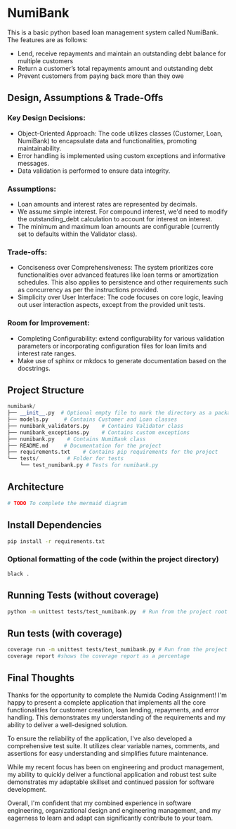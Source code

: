 # NumiBank

This is a basic python based loan management system called NumiBank. The features are as follows:

* Lend, receive repayments and maintain an outstanding debt balance for multiple
customers
* Return a customer’s total repayments amount and outstanding debt
* Prevent customers from paying back more than they owe

## Design, Assumptions & Trade-Offs

### Key Design Decisions:
* Object-Oriented Approach: The code utilizes classes (Customer, Loan, NumiBank) to encapsulate data and functionalities, promoting maintainability.
* Error handling is implemented using custom exceptions and informative messages.
* Data validation is performed to ensure data integrity.

### Assumptions:
* Loan amounts and interest rates are represented by decimals.
* We assume simple interest. For compound interest, we'd need to modify the outstanding_debt calculation to account for interest on interest.
* The minimum and maximum loan amounts are configurable (currently set to defaults within the Validator class).

### Trade-offs:
* Conciseness over Comprehensiveness: The system prioritizes core functionalities over advanced features like loan terms or amortization schedules. This also applies to persistence and other requirements such as concurrency as per the instructions provided.
* Simplicity over User Interface: The code focuses on core logic, leaving out user interaction aspects, except from the provided unit tests.


### Room for Improvement:
* Completing Configurability: extend configurability for various validation parameters or incorporating configuration files for loan limits and interest rate ranges.
* Make use of sphinx or mkdocs to generate documentation based on the docstrings. 

## Project Structure


```python
numibank/
├── __init__.py  # Optional empty file to mark the directory as a package
├── models.py     # Contains Customer and Loan classes
├── numibank_validators.py    # Contains Validator class
├── numibank_exceptions.py    # Contains custom exceptions
├── numibank.py    # Contains NumiBank class
├── README.md     # Documentation for the project
├── requirements.txt    # Contains pip requirements for the project
└── tests/         # Folder for tests
    └── test_numibank.py # Tests for numibank.py

```

## Architecture

```bash
# TODO To complete the mermaid diagram
```

## Install Dependencies

```bash
pip install -r requirements.txt
```
### Optional formatting of the code (within the project directory)
```
black .
```
## Running Tests (without coverage)

```bash
python -m unittest tests/test_numibank.py  # Run from the project root
```
## Run tests (with coverage)
```bash
coverage run -m unittest tests/test_numibank.py # Run from the project root
coverage report #shows the coverage report as a percentage
```

## Final Thoughts

Thanks for the opportunity to complete the Numida Coding Assignment! I'm happy to present a complete application that implements all the core functionalities for customer creation, loan lending, repayments, and error handling. This demonstrates my understanding of the requirements and my ability to deliver a well-designed solution.

To ensure the reliability of the application, I've also developed a comprehensive test suite. It utilizes clear variable names, comments, and assertions for easy understanding and simplifies future maintenance.

While my recent focus has been on engineering and product management, my ability to quickly deliver a functional application and robust test suite demonstrates my adaptable skillset and continued passion for software development.

Overall, I'm confident that my combined experience in software engineering, organizational design and engineering management, and my eagerness to learn and adapt can significantly contribute to your team.




